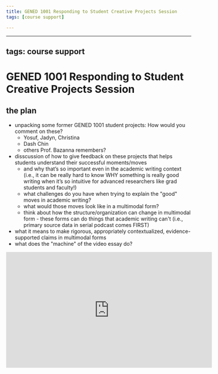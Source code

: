 ```yaml
---
title: GENED 1001 Responding to Student Creative Projects Session
tags: [course support]

---
```


---
tags: course support
---

# GENED 1001 Responding to Student Creative Projects Session

## the plan
* unpacking some former GENED 1001 student projects: How would you comment on these?
    * Yosuf, Jadyn, Christina
    * Dash Chin
    * others Prof. Bazanna remembers?
* disscussion of how to give feedback on these projects that helps students understand their successful moments/moves
    * and why that’s so important even in the academic writing context (i.e., it can be really hard to know WHY something is really good writing when it’s so intuitive for advanced researchers like grad students and faculty!)
    * what challenges do you have when trying to explain the "good" moves in academic writing?
    * what would those moves look like in a multimodal form?
    * think about how the structure/organization can change in multimodal form - these forms can do things that academic writing can't (i.e., primary source data in serial podcast comes FIRST)
* what it means to make rigorous, appropriately contextualized, evidence-supported claims in multimodal forms
* what does the "machine" of the video essay do? 

<iframe width="560" height="315" src="https://www.youtube.com/embed/_V10kWLh71U?si=oIv2sFhwNjUZ26AW" title="YouTube video player" frameborder="0" allow="accelerometer; autoplay; clipboard-write; encrypted-media; gyroscope; picture-in-picture; web-share" allowfullscreen></iframe>
